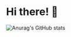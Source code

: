 # Hi there! 👾

![Anurag's GitHub stats](https://github-readme-stats.vercel.app/api?username=cosmopolitan72&show_icons=true&theme=graywhite)





